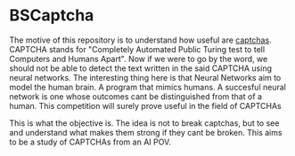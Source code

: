 # BSCaptcha
The motive of this repository is to understand how useful are [captchas](https://en.wikipedia.org/wiki/CAPTCHA). CAPTCHA stands for "Completely Automated Public Turing test to tell Computers and Humans Apart". Now if we were to go by the word, we should not be able to detect the text written in the said CAPTCHA using neural networks. The interesting thing here is that Neural Networks aim to model the human brain. A program that mimics humans. A succesful neural network is one whose outcomes cant be distinguished from that of a human. This competition will surely prove useful in the field of CAPTCHAs

This is what the objective is. The idea is not to break captchas, but to see and understand what makes them strong if they cant be broken. This aims to be a study of CAPTCHAs from an AI POV.
